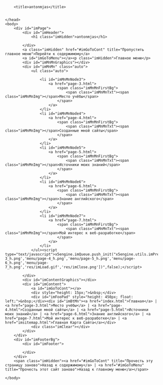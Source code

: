 <!DOCTYPE html><!-- HTML5 -->
<html lang="ru" dir="ltr">
  <head>
		<meta charset="utf-8" />
		<!--[if IE]><meta http-equiv="ImageToolbar" content="False" /><![endif]-->
		<meta name="author" content="Мясников Антон" />
		<meta name="generator" content="Incomedia WebSite X5 Evolution 9.1.8.1960 - www.websitex5.com" />
		<link rel="stylesheet" type="text/css" href="style/reset.css" media="screen,print" />
		<link rel="stylesheet" type="text/css" href="style/print.css" media="print" />
		<link rel="stylesheet" type="text/css" href="style/style.css" media="screen,print" />
		<link rel="stylesheet" type="text/css" href="style/template.css" media="screen" />
		<link rel="stylesheet" type="text/css" href="style/menu.css" media="screen" />
		<!--[if lte IE 7]><link rel="stylesheet" type="text/css" href="style/ie.css" media="screen" /><![endif]-->
		<script type="text/javascript" src="res/swfobject.js"></script>
		<script type="text/javascript" src="res/jquery.js?1960"></script>
		<script type="text/javascript" src="res/x5engine.js?1960"></script>
		<script type="text/javascript" src="res/x5cartengine.js?1960"></script>
		<script type="text/javascript" src="res/l10n.js?1960_634989265591607340"></script>
		<script type="text/javascript" src="res/x5settings.js?1960_634989265591607340"></script>


		<title>antonmjas</title>


	</head>
	<body>
		<div id="imPage">
			<div id="imHeader">
				<h1 class="imHidden">antonmjas</h1>	

			</div>
			<a class="imHidden" href="#imGoToCont" title="Пропустить главное меню">Перейти к содержимому</a>
			<a id="imGoToMenu"></a><p class="imHidden">Главное меню</p>
			<div id="imMnMnGraphics"></div>
			<div id="imMnMn" class="auto">
				<ul class="auto">

					<li id="imMnMnNode3">
						<a href="page-3.html">
							<span class="imMnMnFirstBg">
								<span class="imMnMnTxt"><span class="imMnMnImg"></span>Место учёбы</span>
							</span>
						</a>
					</li>
					<li id="imMnMnNode4">
						<a href="page-4.html">
							<span class="imMnMnFirstBg">
								<span class="imMnMnTxt"><span class="imMnMnImg"></span>Созданные мной сайты</span>
							</span>
						</a>
					</li>
					<li id="imMnMnNode5">
						<a href="page-5.html">
							<span class="imMnMnFirstBg">
								<span class="imMnMnTxt"><span class="imMnMnImg"></span>Источники моих знаний</span>
							</span>
						</a>
					</li>
					<li id="imMnMnNode6">
						<a href="page-6.html">
							<span class="imMnMnFirstBg">
								<span class="imMnMnTxt"><span class="imMnMnImg"></span>Знание английского</span>
							</span>
						</a>
					</li>
					<li id="imMnMnNode7">
						<a href="page-7.html">
							<span class="imMnMnFirstBg">
								<span class="imMnMnTxt"><span class="imMnMnImg"></span>Мой интерес к веб-разработке</span>
							</span>
						</a>
					</li>
				</ul><script type="text/javascript">x5engine.imQueue.push_init("x5engine.utils.imPreloadImages(['menu/page-3_h.png','menu/page-4_h.png','menu/page-5_h.png','menu/page-6_h.png','menu/page-7_h.png','res/imLoad.gif','res/imClose.png'])",false);</script>

			</div>
			<div id="imContentGraphics"></div>
			<div id="imContent">
				<a id="imGoToCont"></a>
				<div style="height: 15px;">&nbsp;</div>
				<div id="imFooPad" style="height: 450px; float: left;">&nbsp;</div><div id="imBtMn"><a href="index.html">Главная</a> | <a href="page-3.html">Место учёбы</a> | <a href="page-4.html">Созданные мной сайты</a> | <a href="page-5.html">Источники моих знаний</a> | <a href="page-6.html">Знание английского</a> | <a href="page-7.html">Мой интерес к веб-разработке</a> | <a href="imsitemap.html">Главная Карта Сайта</a></div>
				<div class="imClear"></div>
			</div>
		</div>
		<div id="imFooterBg">
			<div id="imFooter">

			</div>
		</div>
		<span class="imHidden"><a href="#imGoToCont" title="Прочесть эту страницу заново">Назад к содержимому</a> | <a href="#imGoToMenu" title="Прочесть этот сайт заново">Назад к главному меню</a></span>

	</body>
</html>
